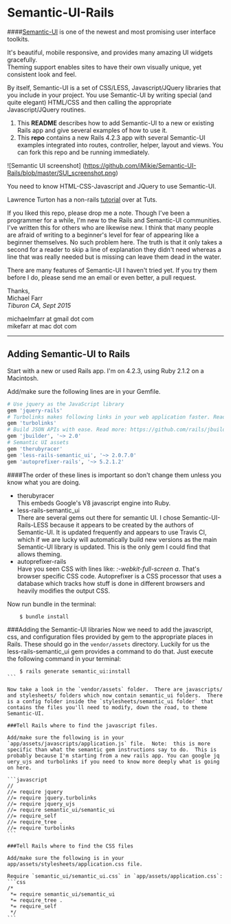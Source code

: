# Semantic-UI-Rails

####[Semantic-UI](www.semantic-ui.com) is one of the newest and most promising user interface toolkits.  

It's beautiful, mobile responsive, and provides many amazing UI widgets gracefully.  
Theming support enables sites to have their own visually unique, yet consistent look and feel.

By itself, Semantic-UI is a set of CSS/LESS, Javascript/JQuery libraries that you include in your project.  You use Semantic-UI by writing special (and quite elegant) HTML/CSS and then calling the appropriate Javascript/JQuery routines. 

1. This **README** describes how to add Semantic-UI to a new or existing Rails app and give several examples of how to use it.  
2. This **repo** contains a new Rails 4.2.3 app with several Semantic-UI examples integrated into routes, controller, helper, layout and views.  You can fork this repo and be running immediately.  

![Semantic UI screenshot] (https://github.com/iMikie/Semantic-UI-Rails/blob/master/SUI_screenshot.png)

You need to know HTML-CSS-Javascript and JQuery to use Semantic-UI.   

Lawrence Turton has a non-rails [tutorial](https://webdesign.tutsplus.com/courses/getting-started-with-semantic-ui) over at Tuts.

If you liked this repo, please drop me a note. Though I've been a programmer for a while, I'm new to the Rails and Semantic-UI communities.  I've written this for others who are likewise new. I think that many people are afraid of writing to a beginner's level for fear of appearing like a beginner themselves.  No such problem here.  The truth is that it only takes a second for a reader to skip a line of explanation they didn't need whereas a line that was really needed but is missing can leave them dead in the water. 

There are many features of Semantic-UI I haven't tried yet.  If you try them before I do, please send me an email or even better, a pull request.

Thanks, <br>
Michael Farr <br>
*Tiburon CA, Sept 2015*

michaelmfarr at gmail dot com <br>
mikefarr at mac dot com

---


## Adding Semantic-UI to Rails
Start with a new or used Rails app.  I'm on 4.2.3, using Ruby 2.1.2 on a Macintosh. 

Add/make sure the following lines are in your Gemfile.  

```ruby
# Use jquery as the JavaScript library
gem 'jquery-rails'
# Turbolinks makes following links in your web application faster. Read more: https://github.com/rails/turbolinks
gem 'turbolinks'
# Build JSON APIs with ease. Read more: https://github.com/rails/jbuilder
gem 'jbuilder', '~> 2.0'
# Semantic UI assets
gem 'therubyracer'
gem 'less-rails-semantic_ui', '~> 2.0.7.0'
gem 'autoprefixer-rails', '~> 5.2.1.2'
```
####The order of these lines is important so don't change them unless you know what you are doing. 
* therubyracer <br>
This embeds Google's V8 javascript engine into Ruby. 
* less-rails-semantic_ui  
There are several gems out there for semantic UI.  I chose Semantic-UI-Rails-LESS because it appears to be created by the authors of Semantic-UI.  It is updated frequently and appears to use Travis CI, which if we are lucky will automatically build new versions as the main Semantic-UI library is updated.  This is the only gem I could find that allows theming.  
* autoprefixer-rails <br>
Have you seen CSS with lines like: *:-webkit-full-screen a*. That's browser specific CSS code. Autoprefixer is a CSS processor that uses a database which tracks how stuff is done in different browsers and heavily modifies the output CSS. 

Now run bundle in the terminal:
```
    $ bundle install
```
###Adding the Semantic-UI libraries
Now we need to add the javascript, css, and configuration files provided by gem to the appropriate places in Rails. These should go in the `vendor/assets` directory.   Luckily for us the less-rails-semantic_ui gem provides a command to do that.  Just execute the following command in your terminal:

````
    $ rails generate semantic_ui:install
```    

Now take a look in the `vendor/assets` folder.  There are javascripts/ and stylesheets/ folders which now contain semantic_ui folders.  There is a config folder inside the `stylesheets/semantic_ui folder` that contains the files you'll need to modify, down the road, to theme Semantic-UI.

###Tell Rails where to find the javascript files.  

Add/make sure the following is in your `app/assets/javascripts/application.js` file.  Note:  this is more specific than what the semantic gem instructions say to do.  This is probably because I'm starting from a new rails app. You can google jq uery_ujs and turbolinks if you need to know more deeply what is going on here.

```javascript
//
//= require jquery
//= require jquery.turbolinks
//= require jquery_ujs
//= require semantic_ui/semantic_ui
//= require_self
//= require_tree .
//= require turbolinks
```

###Tell Rails where to find the CSS files

Add/make sure the following is in your app/assets/stylesheets/application.css file.  

Require `semantic_ui/semantic_ui.css` in `app/assets/application.css`:
```css
/*
 *= require semantic_ui/semantic_ui
 *= require_tree .
 *= require_self
 */
```

